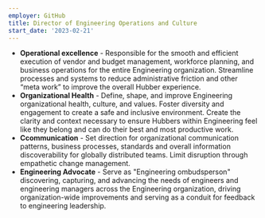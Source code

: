 ```yaml
---
employer: GitHub
title: Director of Engineering Operations and Culture
start_date: '2023-02-21'
---
```


* **Operational excellence** - Responsible for the smooth and efficient execution of vendor and budget management, workforce planning, and business operations for the entire Engineering organization. Streamline processes and systems to reduce administrative friction and other “meta work” to improve the overall Hubber experience.
* **Organizational Health** - Define, shape, and improve Engineering organizational health, culture, and values. Foster diversity and engagement to create a safe and inclusive environment. Create the clarity and context necessary to ensure Hubbers within Engineering feel like they belong and can do their best and most productive work.
* **Ccommunication** - Set direction for organizational communication patterns, business processes, standards and overall information discoverability for globally distributed teams. Limit disruption through empathetic change management.
* **Engineering Advocate** - Serve as "Engineering ombudsperson" discovering, capturing, and advancing the needs of engineers and engineering managers across the Engineering organization, driving organization-wide improvements and serving as a conduit for feedback to engineering leadership.